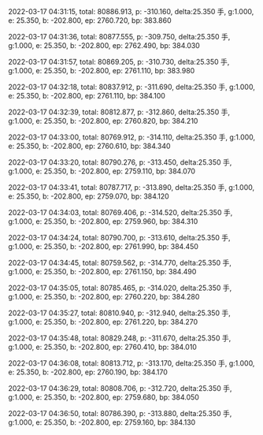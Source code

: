 2022-03-17 04:31:15, total: 80886.913, p: -310.160, delta:25.350 手, g:1.000, e: 25.350, b: -202.800, ep: 2760.720, bp: 383.860

2022-03-17 04:31:36, total: 80877.555, p: -309.750, delta:25.350 手, g:1.000, e: 25.350, b: -202.800, ep: 2762.490, bp: 384.030

2022-03-17 04:31:57, total: 80869.205, p: -310.730, delta:25.350 手, g:1.000, e: 25.350, b: -202.800, ep: 2761.110, bp: 383.980

2022-03-17 04:32:18, total: 80837.912, p: -311.690, delta:25.350 手, g:1.000, e: 25.350, b: -202.800, ep: 2761.110, bp: 384.100

2022-03-17 04:32:39, total: 80812.877, p: -312.860, delta:25.350 手, g:1.000, e: 25.350, b: -202.800, ep: 2760.820, bp: 384.210

2022-03-17 04:33:00, total: 80769.912, p: -314.110, delta:25.350 手, g:1.000, e: 25.350, b: -202.800, ep: 2760.610, bp: 384.340

2022-03-17 04:33:20, total: 80790.276, p: -313.450, delta:25.350 手, g:1.000, e: 25.350, b: -202.800, ep: 2759.110, bp: 384.070

2022-03-17 04:33:41, total: 80787.717, p: -313.890, delta:25.350 手, g:1.000, e: 25.350, b: -202.800, ep: 2759.070, bp: 384.120

2022-03-17 04:34:03, total: 80769.406, p: -314.520, delta:25.350 手, g:1.000, e: 25.350, b: -202.800, ep: 2759.960, bp: 384.310

2022-03-17 04:34:24, total: 80790.700, p: -313.610, delta:25.350 手, g:1.000, e: 25.350, b: -202.800, ep: 2761.990, bp: 384.450

2022-03-17 04:34:45, total: 80759.562, p: -314.770, delta:25.350 手, g:1.000, e: 25.350, b: -202.800, ep: 2761.150, bp: 384.490

2022-03-17 04:35:05, total: 80785.465, p: -314.020, delta:25.350 手, g:1.000, e: 25.350, b: -202.800, ep: 2760.220, bp: 384.280

2022-03-17 04:35:27, total: 80810.940, p: -312.940, delta:25.350 手, g:1.000, e: 25.350, b: -202.800, ep: 2761.220, bp: 384.270

2022-03-17 04:35:48, total: 80829.248, p: -311.670, delta:25.350 手, g:1.000, e: 25.350, b: -202.800, ep: 2760.410, bp: 384.010

2022-03-17 04:36:08, total: 80813.712, p: -313.170, delta:25.350 手, g:1.000, e: 25.350, b: -202.800, ep: 2760.190, bp: 384.170

2022-03-17 04:36:29, total: 80808.706, p: -312.720, delta:25.350 手, g:1.000, e: 25.350, b: -202.800, ep: 2759.680, bp: 384.050

2022-03-17 04:36:50, total: 80786.390, p: -313.880, delta:25.350 手, g:1.000, e: 25.350, b: -202.800, ep: 2759.160, bp: 384.130
